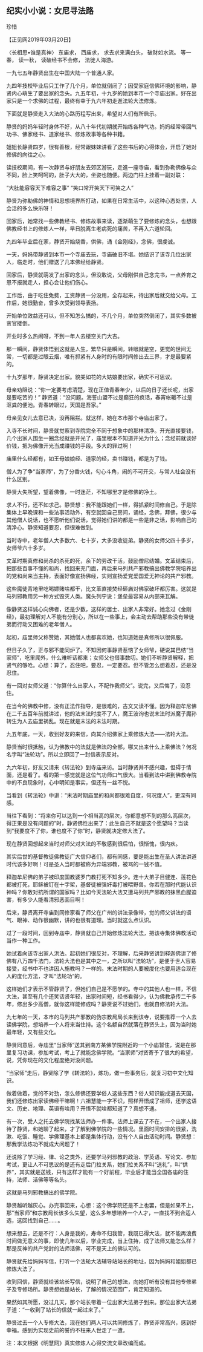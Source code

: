 ## 纪实小小说：女尼寻法路

珍惜

【正见网2019年03月20日】

〈长相思•谁是真神〉
东庙求，
西庙求，
求去求来满白头，
破财如水流。
等一春，
读一秋，
读破经书不会修，
法徙人海游。

一九七五年静贤出生在中国大陆一个普通人家。

九四年技校毕业后只工作了几个月，单位就倒闭了；因受家庭信佛环境的影响，静贤内心萌生了要出家的念头。九五年初，十九岁的她到本市一个寺庙出家。好在出家只是一个求佛的过程，最终有幸于九六年初走進法轮大法修炼。

下面就是静贤走入大法的心路历程写出来，希望对人们有所启示。

静贤的妈妈年轻时身体不好，从八十年代初期就开始练各种气功。妈妈经常带回气功书、佛家经书、道家经书、修炼故事等各种书籍。

姐姐长静贤四岁，很有善根，经常跟妹妹讲看了这些书后的心得体会，开启了她对修佛的向往之心。

读技校期间，有一次静贤与好朋友去郊区游玩，走進一座寺庙，看到弥勒佛像与众不同，脸上笑呵呵的，肚子大大的，坐姿也随便。两边门柱上挂着一副对联：

“大肚能容容天下难容之事”
“笑口常开笑天下可笑之人”

静贤为弥勒佛的神情和思想境界所打动，如果在日常生活中，以这种心态处世，人会活的多么快乐呀！

回家后，她常找一些佛教经书、修炼故事来读，逐渐萌生了要修炼的念头，也想跟佛教经书上的修炼人一样，早日脱离生老病死的痛苦，不再入六道轮回。

九四年毕业后在家，静贤开始烧香，供佛，诵《金刚经》，念佛，很虔诚。

一天，妈妈带静贤到本市一个寺庙去玩，寺庙破旧不堪。她结识了该寺几位出家人，临走时，他们赠送了几本佛经给静贤。

回家后，静贤就萌发了出家的念头，但没敢说，父母刚供自己念完书，一点养育之恩不报就走人，担心会让他们伤心。

工作后，由于吃住免费，工资静贤一分没用，全存起来，待出家后就交给父母。工作后，她很勤奋，曾多次受到领导表扬。

开始单位效益还可以，但不知怎么搞的，不几个月，单位突然倒闭了，其实多数被贪官搂倒。

开业时多么热闹呀，不到一年人去楼空关门大吉。

那一瞬间，静贤体悟到这就是人生，繁华只是瞬间，转眼就是空，更觉的世间无常，一切都是过眼云烟，唯有抓紧有人身时的有限时间修出去三界，才是最要紧的。

十九岁那年，静贤决定出家。貌美如花的大姑娘要出家，确实不可思议。

母亲劝阻说：“你一定要考虑清楚，现在正值青春年少，以后的日子还长呢，出家是要吃苦的！”
静贤道：“没问题。海誓山盟不过是癫狂的疯话，春宵帐暖不过是沤粪的便池。青春转眼过，天国是吾家。”

母亲见女儿去意已决，没再阻拦。就这样，她在本市那个寺庙出家了。

入寺不长时间，静贤就觉察到寺院完全不同于想象中的那样清净。开光直接要钱，几个出家人围坐一圈念经就是开光了，庙里根本不知道开光为什么；念经前就谈好价钱，把为佛像开光当成赚钱的手段。多大的罪过啊！

庙里什么经都有，如王母娘娘经、道家的经，卖书赚钱，都是为了钱。

僧人为了争“当家师”，为了分香火钱，勾心斗角，闹的不可开交，与常人社会没有什么区别。

静贤大失所望，望着佛像，一时迷茫，不知哪里才是修佛的净土。

求人不行，还不如求己。静贤想：我不能跟她们一样，得抓紧时间修自己。于是除集体上早晚课和一些法事活动外，有空就回自己房间，诵经，念佛，拜佛，很少与其他僧人说话，也不愿听他们说话，觉得她们讲的都是一些是非之话，影响自己的清净心。静贤知道要忍，但很难做到。

当时寺中，老年僧人大多数六、七十岁，大多没收徒弟。静贤的女师父四十多岁，女师爷六十多岁。

文革时期真修和尚杀的杀死的死，余下的劳改干活，鼓励僧尼结婚。文革结束后，把那些百事不懂的和尚，找回来充门面，再后来马列共产邪教搞出佛教学院培养出的党和尚来当主持，表面好像宣扬佛经，实则宣扬爱党爱国爱无神论的共产邪教。

这些魔徒背地里吃喝嫖赌啥都干，比文革直接焚经砸庙对佛家破坏都厉害。这就是马列邪教用另一种方式毁灭人类。魔头列宁说：堡垒最容易从内部来瓦解。

像静贤这样诚心向佛者，还是少数，这样的居士、出家人非常好。她念过《金刚经》，最初理解对人不能有分别心，所以在一些事上，会主动去帮助那些没有带徒弟而行动又困难的老年僧人。

起初，庙里师父称赞她，其她僧人也都喜欢她，也知道她是真修所以很佩服。

但日子久了，正与邪不能同炉了。不知因何事静贤惹恼了女师爷，硬说其巴结“当家师”，吃里爬外，什么难听话都来；女师父也借事数叨。她们不听静贤解释，把贤气的够呛。心想：算了，忍住吧，要忍，一定要忍。但不管怎么想着忍，还是没忍住。

有一回对女师父道：“你算什么出家人，不配作我师父”。说完，又后悔了，没忍住。

在当今的佛教中修，没有正法作指导，是很难的，古文又读不懂。因为释迦牟尼佛在二千五百年前就讲过，他的法末法时度不了人，魔王波询也说末法时派魔子魔孙转生为人去庙里祸乱。现在就是末法的末法时期。

九五年底，一天，收到好友的来信，向其介绍佛家上乘修炼大法——法轮大法。

静贤当时很抵触，认为佛教中的法就是佛法的全部，哪又出来什么上乘佛法？何况名字叫“法轮功”。所以立即回了一封信表示反对。

九六年初，好友又请来《转法轮》到寺庙来访。当时静贤并不感兴趣，但碍于情面，还是看了。看的第一感觉就是这位气功师口气很大。当看到法中讲到佛教寺院中的不良现象时，心中明知是事实，但还有一丝不悦。

当看到《转法轮》中讲：“末法时期庙里的和尚都很难自度，何况度人”，更深有同感。

当往下看到：“将来你可以达到一个相当高的层次，你都意想不到的那么高层次，得正果是没有问题的”时，静贤佛性出来了：此生自己不就是这个愿望吗？当读到“我要度不了你，谁也度不了你”时，静贤就决定修大法了。

现在静贤回想起来当时对师父对大法的不敬感到很后怕，很惭愧，很内疚。

其实后世的基督教徒佛教徒广大信仰者们，都有同感，要是能出生在圣人讲法讲道时代该多好啊！可是圣人当时都被称为异端邪教，被骂的一钱不值。

释迦牟尼佛的弟子被印度国教婆罗门教打死不知多少。连十大弟子目健连、莲花色都被打死，耶稣被钉在十字架，基督徒被强奸毒打被喂野兽。你若在那时代能认识神吗？你敢对抗所谓的国家吗？比如今天法轮大法又遭马列共产邪教的抹黑血腥迫害，有多少人能看清邪恶面目啊！

后来，静贤离开寺庙到同修家看了师父在广州的讲法录像带，觉的师父讲法的语气、眼神、动作很幽默，讲的也很有道理。当时就这么点认识。

过了一段时间，回到寺庙中，静贤就自己开始修炼法轮大法，把该寺集体佛教活动当作一种工作。

她试着向该寺出家人洪法。起初她们很反对，不理解，后来静贤讲到释迦佛讲了修佛有八万四千法门，法轮大法也是其中之一，之所以叫“法轮功”，是便于世人容易接受，经书中不也讲因人施教吗？一样的。末法时期的人要被度化也要用适合现在人的度化方法，才叫“法轮功”的。

这样她们才表示不管静贤了，但她们自己是不愿学的。寺中的其他人也一样，不信大法，甚至有几个还笑话贤年轻，出家时间短，经书看得少，认为佛教承传二千多年，修出多少高僧，就你这样能修成吗？静贤说不过她们，也就自修法轮大法。

九七年的一天，本市的马列共产邪教的伪宗教局局长来到该寺，说要推荐一个人去读佛学院，想培养一个人将来当住持。这个名额自然就落在静贤头上，因为当时她最年轻，又有些文化。

静贤同意后，寺庙里“当家师”送其到南方某佛学院附近的一个小庙暂住，说是在那里复习功课，参加考试，考上了就能念佛学院。“当家师”对贤寄予了很大的希望，说，凭你现在的文化程度绝对没问题。

“当家师”走后，静贤除了学《转法轮》，炼功，做一些事务后，就复习初中文化知识。

做着做着，觉的不对劲，怎么修佛还要学俗人这些东西？俗人知识能成道去天国，我们还修炼出家读佛经干嘛啊！六祖慧能一字不识，照样开悟成了祖师，还学这语文、历史、地理、英语有啥用？开悟不就啥都知道了？真想不通。

有一次，受人之托去佛学院找某法师办一件事。法师上课去了不在，一个出家人接待了静贤，和她聊了起来，才了解到佛学院的一些情况。里面时间安排的很紧，洗漱、吃饭、睡觉、学佛理基本上都是集体行动，没有个人自由活动时间。静贤想：那我学法炼功不就成大问题了！

还说除了学习经、律、论之类外，还要学马列邪教的政治、学英语、写论文、参加考试，更让人不可思议的是还有走后门拉关系，她们拉关系不叫“送礼”，叫“供养”，其实就是送钱，只有这样才能有一个好前程，毕业后才能当全国各庙的住持，法师、活佛等等名头。

这就是马列邪教搞出的佛学院。

静贤越听越灰心。办完事回来，心想：这个佛学院还是不上也罢，但是如果不上，那“当家师”和宗教局长该多么失望，这么多年想培养一个人才，一直找不到合适人选，这回找到自己……。

想来想去，还是不行：人身是我的，寿命不归我管，我既已得大法，就不能再浪费时间做无意义的事，即使几年以后，学业完成，当上住持，成了法师又能怎么样？那是反神的共产党封的法师活佛，可不是天上的佛认可的。

静贤就先给妈妈写信，打听一个法轮大法辅导站站长的地址，因为妈妈和姐姐都已修炼大法了。

收到回信，静贤就给该站长写信，说明了自己的想法，向她打听有没有其他专修弟子及专修场所。静贤想她是站长，了解的情况范围广，肯定知道的。

果然如其所愿，没过几天，那个站长带着一位出家大法弟子到来。那位出家大法弟子道：“一收到了站长的信就一起过来了。”

静贤过去一个人专修大法，现在她们两人可以共同修炼了，静贤非常高兴，感到好幸福。感到为实现史前的誓约不枉来人世走了一遭。

注：本文根据《明慧网》真实修炼人心得交流文章改编而成。
